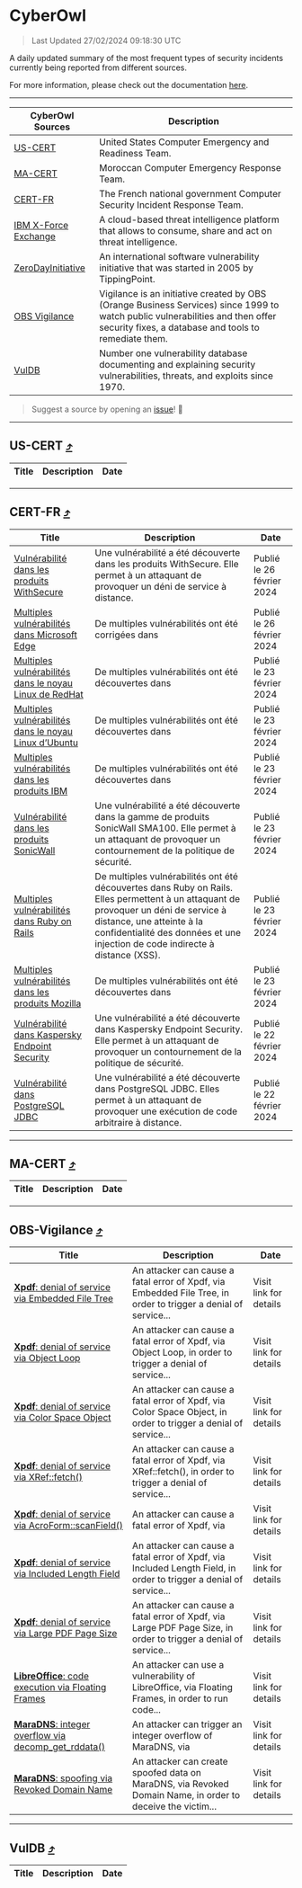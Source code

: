 
 <div id='top'></div>

# CyberOwl

 > Last Updated 27/02/2024 09:18:30 UTC
 
 A daily updated summary of the most frequent types of security incidents currently being reported from different sources.
 
 For more information, please check out the documentation [here](./docs/README.md).
 
 ---
 |CyberOwl Sources|Description|
 |---|---|
 |[US-CERT](#us-cert-arrow_heading_up)|United States Computer Emergency and Readiness Team.|
 |[MA-CERT](#ma-cert-arrow_heading_up)|Moroccan Computer Emergency Response Team.|
 |[CERT-FR](#cert-fr-arrow_heading_up)|The French national government Computer Security Incident Response Team.|
 |[IBM X-Force Exchange](#ibmcloud-arrow_heading_up)|A cloud-based threat intelligence platform that allows to consume, share and act on threat intelligence.|
 |[ZeroDayInitiative](#zerodayinitiative-arrow_heading_up)|An international software vulnerability initiative that was started in 2005 by TippingPoint.|
 |[OBS Vigilance](#obs-vigilance-arrow_heading_up)|Vigilance is an initiative created by OBS (Orange Business Services) since 1999 to watch public vulnerabilities and then offer security fixes, a database and tools to remediate them.|
 |[VulDB](#vuldb-arrow_heading_up)|Number one vulnerability database documenting and explaining security vulnerabilities, threats, and exploits since 1970.|
 
 > Suggest a source by opening an [issue](https://github.com/karimhabush/cyberowl/issues)! :raised_hands:
 ---

## US-CERT [:arrow_heading_up:](#cyberowl)

 |Title|Description|Date|
 |---|---|---|
 
 ---

## CERT-FR [:arrow_heading_up:](#cyberowl)

 |Title|Description|Date|
 |---|---|---|
 |[Vulnérabilité dans les produits WithSecure](https://www.cert.ssi.gouv.fr/avis/CERTFR-2024-AVI-0166/)|Une vulnérabilité a été découverte dans les produits WithSecure. Elle permet à un attaquant de provoquer un déni de service à distance.|Publié le 26 février 2024|
 |[Multiples vulnérabilités dans Microsoft Edge](https://www.cert.ssi.gouv.fr/avis/CERTFR-2024-AVI-0165/)|De multiples vulnérabilités ont été corrigées dans |Publié le 26 février 2024|
 |[Multiples vulnérabilités dans le noyau Linux de RedHat](https://www.cert.ssi.gouv.fr/avis/CERTFR-2024-AVI-0164/)|De multiples vulnérabilités ont été découvertes dans |Publié le 23 février 2024|
 |[Multiples vulnérabilités dans le noyau Linux d’Ubuntu](https://www.cert.ssi.gouv.fr/avis/CERTFR-2024-AVI-0163/)|De multiples vulnérabilités ont été découvertes dans |Publié le 23 février 2024|
 |[Multiples vulnérabilités dans les produits IBM](https://www.cert.ssi.gouv.fr/avis/CERTFR-2024-AVI-0162/)|De multiples vulnérabilités ont été découvertes dans |Publié le 23 février 2024|
 |[Vulnérabilité dans les produits SonicWall](https://www.cert.ssi.gouv.fr/avis/CERTFR-2024-AVI-0161/)|Une vulnérabilité a été découverte dans la gamme de produits SonicWall SMA100. Elle permet à un attaquant de provoquer un contournement de la politique de sécurité.|Publié le 23 février 2024|
 |[Multiples vulnérabilités dans Ruby on Rails](https://www.cert.ssi.gouv.fr/avis/CERTFR-2024-AVI-0160/)|De multiples vulnérabilités ont été découvertes dans Ruby on Rails. Elles permettent à un attaquant de provoquer un déni de service à distance, une atteinte à la confidentialité des données et une injection de code indirecte à distance (XSS).|Publié le 23 février 2024|
 |[Multiples vulnérabilités dans les produits Mozilla](https://www.cert.ssi.gouv.fr/avis/CERTFR-2024-AVI-0159/)|De multiples vulnérabilités ont été découvertes dans |Publié le 23 février 2024|
 |[Vulnérabilité dans Kaspersky Endpoint Security](https://www.cert.ssi.gouv.fr/avis/CERTFR-2024-AVI-0158/)|Une vulnérabilité a été découverte dans Kaspersky Endpoint Security. Elle permet à un attaquant de provoquer un contournement de la politique de sécurité.|Publié le 22 février 2024|
 |[Vulnérabilité dans PostgreSQL JDBC](https://www.cert.ssi.gouv.fr/avis/CERTFR-2024-AVI-0157/)|Une vulnérabilité a été découverte dans PostgreSQL JDBC. Elles permet à un attaquant de provoquer une exécution de code arbitraire à distance.|Publié le 22 février 2024|
 
 ---

## MA-CERT [:arrow_heading_up:](#cyberowl)

 |Title|Description|Date|
 |---|---|---|
 
 ---

## OBS-Vigilance [:arrow_heading_up:](#cyberowl)

 |Title|Description|Date|
 |---|---|---|
 |[<a href="https://vigilance.fr/vulnerability/Xpdf-denial-of-service-via-Embedded-File-Tree-43481" class="noirorange"><b>Xpdf</b>: denial of service via Embedded File Tree</a>](https://vigilance.fr/vulnerability/Xpdf-denial-of-service-via-Embedded-File-Tree-43481)|An attacker can cause a fatal error of Xpdf, via Embedded File Tree, in order to trigger a denial of service...|Visit link for details|
 |[<a href="https://vigilance.fr/vulnerability/Xpdf-denial-of-service-via-Object-Loop-43480" class="noirorange"><b>Xpdf</b>: denial of service via Object Loop</a>](https://vigilance.fr/vulnerability/Xpdf-denial-of-service-via-Object-Loop-43480)|An attacker can cause a fatal error of Xpdf, via Object Loop, in order to trigger a denial of service...|Visit link for details|
 |[<a href="https://vigilance.fr/vulnerability/Xpdf-denial-of-service-via-Color-Space-Object-43475" class="noirorange"><b>Xpdf</b>: denial of service via Color Space Object</a>](https://vigilance.fr/vulnerability/Xpdf-denial-of-service-via-Color-Space-Object-43475)|An attacker can cause a fatal error of Xpdf, via Color Space Object, in order to trigger a denial of service...|Visit link for details|
 |[<a href="https://vigilance.fr/vulnerability/Xpdf-denial-of-service-via-XRef-fetch-43477" class="noirorange"><b>Xpdf</b>: denial of service via XRef::fetch()</a>](https://vigilance.fr/vulnerability/Xpdf-denial-of-service-via-XRef-fetch-43477)|An attacker can cause a fatal error of Xpdf, via XRef::fetch(), in order to trigger a denial of service...|Visit link for details|
 |[<a href="https://vigilance.fr/vulnerability/Xpdf-denial-of-service-via-AcroForm-scanField-43476" class="noirorange"><b>Xpdf</b>: denial of service via <wbr>AcroForm::scanField(<wbr>)</wbr></wbr></a>](https://vigilance.fr/vulnerability/Xpdf-denial-of-service-via-AcroForm-scanField-43476)|An attacker can cause a fatal error of Xpdf, via |Visit link for details|
 |[<a href="https://vigilance.fr/vulnerability/Xpdf-denial-of-service-via-Included-Length-Field-43483" class="noirorange"><b>Xpdf</b>: denial of service via Included Length Field</a>](https://vigilance.fr/vulnerability/Xpdf-denial-of-service-via-Included-Length-Field-43483)|An attacker can cause a fatal error of Xpdf, via Included Length Field, in order to trigger a denial of service...|Visit link for details|
 |[<a href="https://vigilance.fr/vulnerability/Xpdf-denial-of-service-via-Large-PDF-Page-Size-43482" class="noirorange"><b>Xpdf</b>: denial of service via Large PDF Page Size</a>](https://vigilance.fr/vulnerability/Xpdf-denial-of-service-via-Large-PDF-Page-Size-43482)|An attacker can cause a fatal error of Xpdf, via Large PDF Page Size, in order to trigger a denial of service...|Visit link for details|
 |[<a href="https://vigilance.fr/vulnerability/LibreOffice-code-execution-via-Floating-Frames-41339" class="noirorange"><b>LibreOffice</b>: code execution via Floating Frames</a>](https://vigilance.fr/vulnerability/LibreOffice-code-execution-via-Floating-Frames-41339)|An attacker can use a vulnerability of LibreOffice, via Floating Frames, in order to run code...|Visit link for details|
 |[<a href="https://vigilance.fr/vulnerability/MaraDNS-integer-overflow-via-decomp-get-rddata-41322" class="noirorange"><b>MaraDNS</b>: integer overflow via decomp_get_rddata()</a>](https://vigilance.fr/vulnerability/MaraDNS-integer-overflow-via-decomp-get-rddata-41322)|An attacker can trigger an integer overflow of MaraDNS, via |Visit link for details|
 |[<a href="https://vigilance.fr/vulnerability/MaraDNS-spoofing-via-Revoked-Domain-Name-41321" class="noirorange"><b>MaraDNS</b>: spoofing via Revoked Domain Name</a>](https://vigilance.fr/vulnerability/MaraDNS-spoofing-via-Revoked-Domain-Name-41321)|An attacker can create spoofed data on MaraDNS, via Revoked Domain Name, in order to deceive the victim...|Visit link for details|
 
 ---

## VulDB [:arrow_heading_up:](#cyberowl)

 |Title|Description|Date|
 |---|---|---|
 